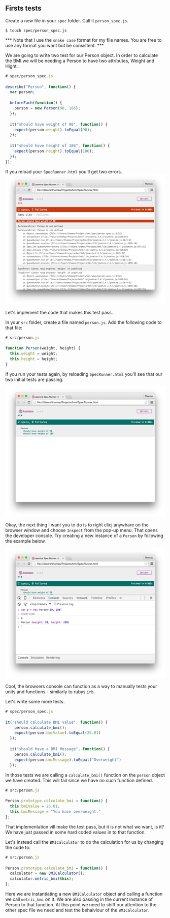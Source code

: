 ## Firsts tests


Create a new file in your `spec` folder. Call it `person_spec.js`.

```shell
$ touch spec/person_spec.js
```

*** Note that I use the `snake case` format for my file names. You are free to use any format you want but be consistent. ***

We are going to write two test for our Person object. In order to calculate the BMI we will be needing a Person to have two attributes, Weight and Hight.

```js
# spec/person_spec.js

describe("Person", function() {
  var person;

  beforeEach(function() {
    person = new Person(90, 186);
  });

  it("should have weight of 90", function() {
    expect(person.weight).toEqual(90);
  });

  it("should have height of 186", function() {
    expect(person.height).toEqual(186);
  });
});
```

If you reload your `SpecRunner.html` you'll get two errors. 
![Jasmine - failing tests](../images/jasmine_failing_tests.png)

Let's implement the code that makes this test pass.

In your `src` folder, create a file named `person.js`. Add the following code to that file:

```js
# src/person.js

function Person(weight, height) {
  this.weight = weight;
  this.height = height;
}

```

If you run your tests again, by reloading `SpecRunner.html` you'll see that our two initial tests are passing. 

![Jasmine - passing tests](../images/jasmine_passing_tests.png)

Okay, the next thing I want you to do is to right clicj anywhare on the browser window and choose `Inspect` from the pop-up menu. That opens the developer console. Try creating a new instance of a `Person` by following the example below.

![Creating a Person in the browsers console](../images/jasmine_console.png)

Cool, the browsers console can function as a way to manually tests your units and functions - similarly to rubys `irb`. 

Let's write some more tests. 

```js
# spec/person_spec.js

it("should calculate BMI value", function() {
    person.calculate_bmi();
    expect(person.bmiValue).toEqual(26.01)
  });

  it("should have a BMI Message", function() {
    person.calculate_bmi();
    expect(person.bmiMessage).toEqual("Overweight")
  });
```

In those tests we are calling a `calculate_bmi()` function on the `person` object we have created. This will fail since we have no such function defined. 

```js
# src/person.js

Person.prototype.calculate_bmi = function() {
  this.bmiValue = 26.01;
  this.bmiMessage = "You have overweight."
};
```

That implementation vill make the test pass, but it is not what we want, is it? We have just passed in some hard coded values in to that function. 

Let's instead call the `BMICalculator` to do the calculation for us by changing the code to:

```js
# src/person.js

Person.prototype.calculate_bmi = function() {
  calculator = new BMICalculator();
  calculator.metric_bmi(this);
};
```
Here we are instantiating a new `BMICalculator` object and calling a function we call `metric_bmi` on it. We are also passing in the current instance of Person to that function. At this point we need to shift our attention to the other spec file we need and test the behaiviour of the `BMICalculator`.

